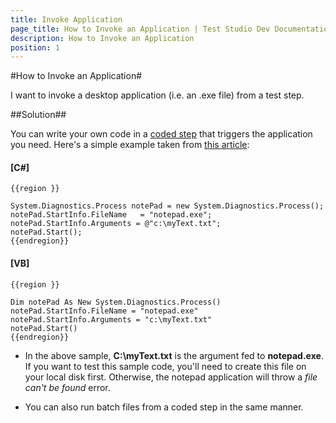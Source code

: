 ```yaml
---
title: Invoke Application
page_title: How to Invoke an Application | Test Studio Dev Documentation
description: How to Invoke an Application
position: 1
---
```

#How to Invoke an Application#

I want to invoke a desktop application (i.e. an .exe file) from a test step.

##Solution##

You can write your own code in a <a href="/code-in-test/features-in-code#Coded-Step" target="_blank">coded step</a> that triggers the application you need. Here's a simple example taken from <a href="http://www.csharp-station.com/HowTo/ProcessStart.aspx" target="_blank">this article</a>:

#### __[C#]__

    {{region }}

    System.Diagnostics.Process notePad = new System.Diagnostics.Process();
    notePad.StartInfo.FileName   = "notepad.exe";
    notePad.StartInfo.Arguments = @"c:\myText.txt";
    notePad.Start();
    {{endregion}}

#### __[VB]__

    {{region }}

    Dim notePad As New System.Diagnostics.Process()
    notePad.StartInfo.FileName = "notepad.exe"
    notePad.StartInfo.Arguments = "c:\myText.txt"
    notePad.Start()
    {{endregion}}

* In the above sample, **C:\myText.txt** is the argument fed to **notepad.exe**. If you want to test this sample code, you'll need to create this file on your local disk first. Otherwise, the notepad application will throw a *file can't be found* error.

* You can also run batch files from a coded step in the same manner.

